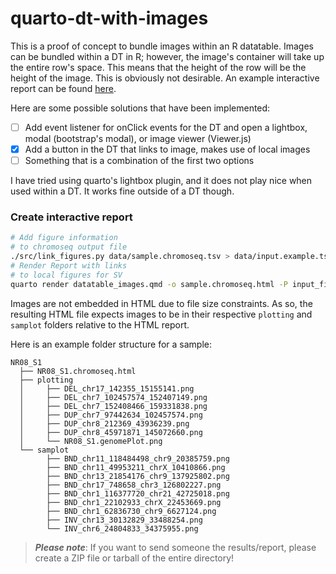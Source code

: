 # quarto-dt-with-images

This is a proof of concept to bundle images within an R datatable. Images can be bundled within a DT in R; however, the image's container will take up the entire row's space. This means that the height of the row will be the height of the image. This is obviously not desirable. An example interactive report can be found [here](https://www.sudosight.com/quarto-dt-with-images/). 

Here are some possible solutions that have been implemented:
 - [ ] Add event listener for onClick events for the DT and open a lightbox, modal (bootstrap's modal), or image viewer (Viewer.js)
 - [X] Add a button in the DT that links to image, makes use of local images
 - [ ] Something that is a combination of the first two options

I have tried using quarto's lightbox plugin, and it does not play nice when used within a DT. It works fine outside of a DT though.

### Create interactive report

```bash
# Add figure information 
# to chromoseq output file
./src/link_figures.py data/sample.chromoseq.tsv > data/input.example.tsv
# Render Report with links
# to local figures for SV  
quarto render datatable_images.qmd -o sample.chromoseq.html -P input_file:data/input.example.tsv -M title:"Sample SV Report"
```

Images are not embedded in HTML due to file size constraints. As so, the resulting HTML file expects images to be in their respective `plotting` and `samplot` folders relative to the HTML report. 

Here is an example folder structure for a sample:
```text
NR08_S1
  ├── NR08_S1.chromoseq.html
  ├── plotting
  │     ├── DEL_chr17_142355_15155141.png
  │     ├── DEL_chr7_102457574_152407149.png
  │     ├── DEL_chr7_152408466_159331838.png
  │     ├── DUP_chr7_97442634_102457574.png
  │     ├── DUP_chr8_212369_43936239.png
  │     ├── DUP_chr8_45971871_145072660.png
  │     └── NR08_S1.genomePlot.png
  └── samplot
        ├── BND_chr11_118484498_chr9_20385759.png
        ├── BND_chr11_49953211_chrX_10410866.png
        ├── BND_chr13_21854176_chr9_137925802.png
        ├── BND_chr17_748658_chr3_126802227.png
        ├── BND_chr1_116377720_chr21_42725018.png
        ├── BND_chr1_22102933_chrX_22453669.png
        ├── BND_chr1_62836730_chr9_6627124.png
        ├── INV_chr13_30132829_33488254.png
        └── INV_chr6_24804833_34375955.png
```

> _**Please note**_: If you want to send someone the results/report, please create a ZIP file or tarball of the entire directory!
